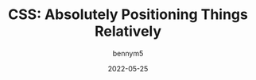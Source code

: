 ---
author: bennym5
date: 2022-05-25
permalink: false
publisher: canvatech
tags:
  - css
  - layout
target_url: https://canvatechblog.com/css-absolutely-positioning-things-relatively-964898de886b
title: "CSS: Absolutely Positioning Things Relatively"
---
